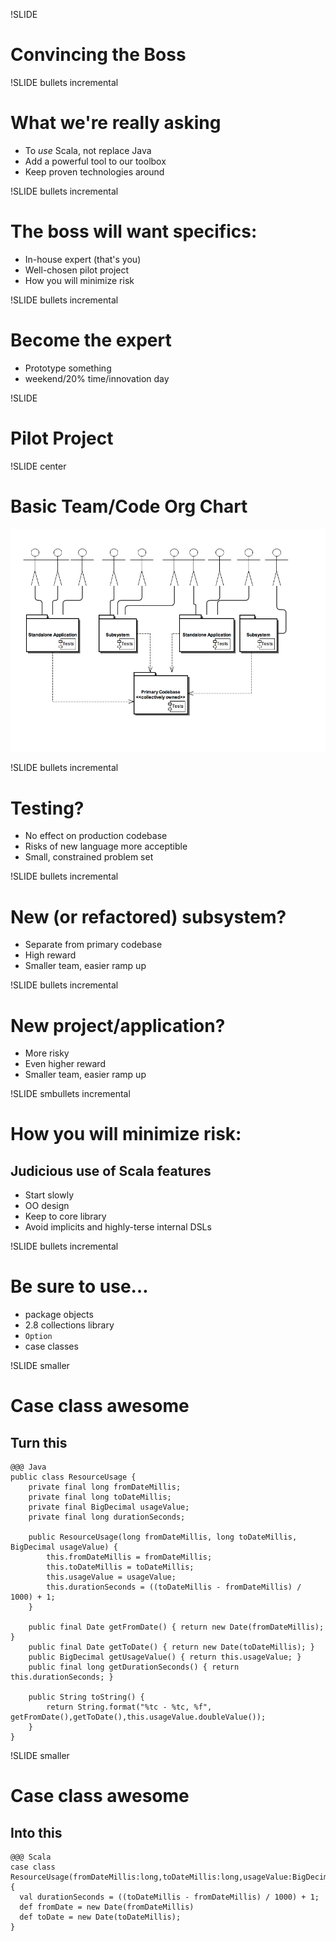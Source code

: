 !SLIDE
# Convincing the Boss

!SLIDE bullets incremental
# What we're really asking
* To *use* Scala, not replace Java
* Add a powerful tool to our toolbox
* Keep proven technologies around

!SLIDE bullets incremental
# The boss will want specifics:
* In-house expert (that's you)
* Well-chosen pilot project
* How you will minimize risk

!SLIDE bullets incremental
# Become the expert
* Prototype something
* weekend/20% time/innovation day

!SLIDE 
# Pilot Project

!SLIDE center
# Basic Team/Code Org Chart
<img src="team_structure.png">

!SLIDE bullets incremental
# Testing?
* No effect on production codebase
* Risks of new language more acceptible
* Small, constrained problem set

!SLIDE bullets incremental
# New (or refactored) subsystem?
* Separate from primary codebase
* High reward
* Smaller team, easier ramp up

!SLIDE bullets incremental
# New project/application?
* More risky
* Even higher reward
* Smaller team, easier ramp up

!SLIDE smbullets incremental
# How you will minimize risk:
## Judicious use of Scala features
* Start slowly
* OO design
* Keep to core library
* Avoid implicits and highly-terse internal DSLs

!SLIDE bullets incremental
# Be sure to use…
* package objects
* 2.8 collections library
* <code>Option</code>
* case classes

!SLIDE smaller
# Case class awesome
## Turn this
    @@@ Java
    public class ResourceUsage {
        private final long fromDateMillis;
        private final long toDateMillis;
        private final BigDecimal usageValue;
        private final long durationSeconds;

        public ResourceUsage(long fromDateMillis, long toDateMillis, BigDecimal usageValue) {
            this.fromDateMillis = fromDateMillis;
            this.toDateMillis = toDateMillis;
            this.usageValue = usageValue;
            this.durationSeconds = ((toDateMillis - fromDateMillis) / 1000) + 1;
        }

        public final Date getFromDate() { return new Date(fromDateMillis); }
        public final Date getToDate() { return new Date(toDateMillis); }
        public BigDecimal getUsageValue() { return this.usageValue; }
        public final long getDurationSeconds() { return this.durationSeconds; }

        public String toString() {
            return String.format("%tc - %tc, %f", getFromDate(),getToDate(),this.usageValue.doubleValue());
        }
    }

!SLIDE smaller 
# Case class awesome
## Into this

    @@@ Scala
    case class ResourceUsage(fromDateMillis:long,toDateMillis:long,usageValue:BigDecimal) {
      val durationSeconds = ((toDateMillis - fromDateMillis) / 1000) + 1;
      def fromDate = new Date(fromDateMillis)
      def toDate = new Date(toDateMillis);
    }
